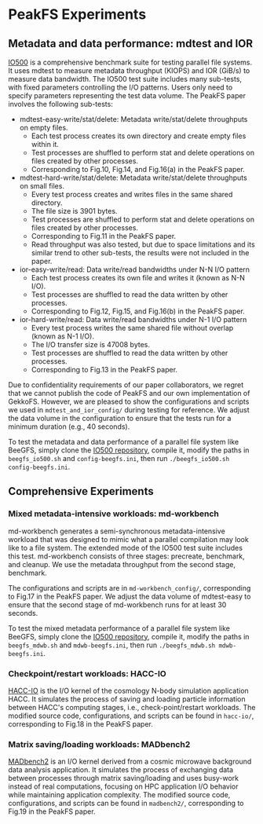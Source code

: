 # PeakFS Experiments

## Metadata and data performance: mdtest and IOR

[IO500](https://github.com/IO500/io500) is a comprehensive benchmark suite for testing parallel file systems. It uses mdtest to measure metadata throughput (KIOPS) and IOR (GiB/s) to measure data bandwidth. The IO500 test suite includes many sub-tests, with fixed parameters controlling the I/O patterns. Users only need to specify parameters representing the test data volume. The PeakFS paper involves the following sub-tests:

- mdtest-easy-write/stat/delete: Metadata write/stat/delete throughputs on empty files.
  - Each test process creates its own directory and create empty files within it.
  - Test processes are shuffled to perform stat and delete operations on files created by other processes.
  - Corresponding to Fig.10, Fig.14, and Fig.16(a) in the PeakFS paper.
- mdtest-hard-write/stat/delete: Metadata write/stat/delete throughputs on small files.
  - Every test process creates and writes files in the same shared directory.
  - The file size is 3901 bytes.
  - Test processes are shuffled to perform stat and delete operations on files created by other processes.
  - Corresponding to Fig.11 in the PeakFS paper.
  - Read throughput was also tested, but due to space limitations and its similar trend to other sub-tests, the results were not included in the paper.
- ior-easy-write/read: Data write/read bandwidths under N-N I/O pattern
  - Each test process creates its own file and writes it (known as N-N I/O).
  - Test processes are shuffled to read the data written by other processes.
  - Corresponding to Fig.12, Fig.15, and Fig.16(b) in the PeakFS paper.
- ior-hard-write/read: Data write/read bandwidths under N-1 I/O pattern
  - Every test process writes the same shared file without overlap (known as N-1 I/O).
  - The I/O transfer size is 47008 bytes.
  - Test processes are shuffled to read the data written by other processes.
  - Corresponding to Fig.13 in the PeakFS paper.

Due to confidentiality requirements of our paper collaborators, we regret that we cannot publish the code of PeakFS and our own implementation of GekkoFS. However, we are pleased to show the configurations and scripts we used in `mdtest_and_ior_config/` during testing for reference. We adjust the data volume in the configuration to ensure that the tests run for a minimum duration (e.g., 40 seconds). 

To test the metadata and data performance of a parallel file system like BeeGFS, simply clone the [IO500 repository](https://github.com/IO500/io500), compile it, modify the paths in `beegfs_io500.sh` and `config-beegfs.ini`, then run `./beegfs_io500.sh config-beegfs.ini`.

## Comprehensive Experiments

### Mixed metadata-intensive workloads: md-workbench

md-workbench generates a semi-synchronous metadata-intensive workload that was designed to mimic what a parallel compilation may look like to a file system. The extended mode of the IO500 test suite includes this test. md-workbench consists of three stages: precreate, benchmark, and cleanup. We use the metadata throughput from the second stage, benchmark.

The configurations and scripts are in `md-workbench_config/`, corresponding to Fig.17 in the PeakFS paper. We adjust the data volume of mdtest-easy to ensure that the second stage of md-workbench runs for at least 30 seconds.

To test the mixed metadata performance of a parallel file system like BeeGFS, simply clone the [IO500 repository](https://github.com/IO500/io500), compile it, modify the paths in `beegfs_mdwb.sh` and `mdwb-beegfs.ini`, then run `./beegfs_mdwb.sh mdwb-beegfs.ini`. 

### Checkpoint/restart workloads: HACC-IO

[HACC-IO](ttps://asc.llnl.gov/coral-benchmarks) is the I/O kernel of the cosmology N-body simulation application HACC. It simulates the process of saving and loading particle information between HACC's computing stages, i.e., check-point/restart workloads. The modified source code, configurations, and scripts can be found in `hacc-io/`, corresponding to Fig.18 in the PeakFS paper.

### Matrix saving/loading workloads: MADbench2

[MADbench2](https://crd.lbl.gov/divisions/scidata/c3/c3-research/madbench2/) is an I/O kernel derived from a cosmic microwave background data analysis application. It simulates the process of exchanging data between processes through matrix saving/loading and uses busy-work instead of real computations, focusing on HPC application I/O behavior while maintaining application complexity. The modified source code, configurations, and scripts can be found in `madbench2/`, corresponding to Fig.19 in the PeakFS paper.